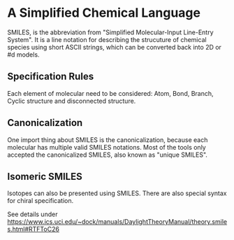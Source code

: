 # A Simplified Chemical Language
SMILES, is the abbreviation from "Simplified Molecular-Input Line-Entry System". It is a line notation for describing the strucuture of chemical species using short ASCII strings, which can be converted back into 2D or #d models.


## Specification Rules
Each element of molecular need to be considered: Atom, Bond, Branch, Cyclic structure and disconnected structure.


## Canonicalization
One import thing about SMILES is the canonicalization, because each molecular has multiple valid SMILES notations. Most of the tools only accepted the canonicalized SMILES, also known as "unique SMILES".

## Isomeric SMILES
Isotopes can also be presented using SMILES. There are also special syntax for chiral specification.


See details under https://www.ics.uci.edu/~dock/manuals/DaylightTheoryManual/theory.smiles.html#RTFToC26

